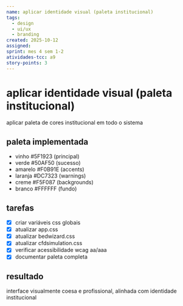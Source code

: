 ```yaml
---
name: aplicar identidade visual (paleta institucional)
tags:
  - design
  - ui/ux
  - branding
created: 2025-10-12
assigned: 
sprint: mes 4 sem 1-2
atividades-tcc: a9
story-points: 3
---
```


# aplicar identidade visual (paleta institucional)

aplicar paleta de cores institucional em todo o sistema

## paleta implementada
- vinho #5F1923 (principal)
- verde #50AF50 (sucesso)
- amarelo #F0B91E (accents)
- laranja #DC7323 (warnings)
- creme #F5F087 (backgrounds)
- branco #FFFFFF (fundo)

## tarefas
- [x] criar variáveis css globais
- [x] atualizar app.css
- [x] atualizar bedwizard.css
- [x] atualizar cfdsimulation.css
- [x] verificar acessibilidade wcag aa/aaa
- [x] documentar paleta completa

## resultado
interface visualmente coesa e profissional, alinhada com identidade institucional

